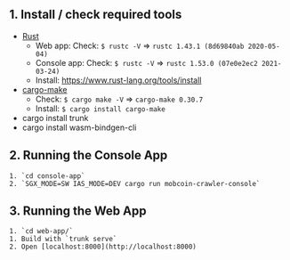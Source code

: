 ## 1. Install / check required tools

   - [Rust](https://www.rust-lang.org)
     - Web app: Check: `$ rustc -V` => `rustc 1.43.1 (8d69840ab 2020-05-04)`
     - Console app: Check: `$ rustc -V` => `rustc 1.53.0 (07e0e2ec2 2021-03-24)`
     - Install: https://www.rust-lang.org/tools/install
   - [cargo-make](https://sagiegurari.github.io/cargo-make/)
     - Check: `$ cargo make -V` => `cargo-make 0.30.7`
     - Install: `$ cargo install cargo-make`
   - cargo install trunk
   - cargo install wasm-bindgen-cli

## 2. Running the Console App 
    1. `cd console-app`
    2. `SGX_MODE=SW IAS_MODE=DEV cargo run mobcoin-crawler-console`

## 3. Running the Web App
    1. `cd web-app/`
    1. Build with `trunk serve`
    2. Open [localhost:8000](http://localhost:8000)
